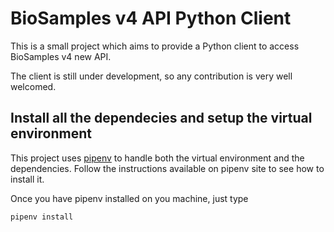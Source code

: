 # BioSamples v4 API Python Client

This is a small project which aims to provide a Python client
to access BioSamples v4 new API.

The client is still under development, so any contribution is very
well welcomed.

## Install all the dependecies and setup the virtual environment
This project uses [pipenv](https://pypi.python.org/pypi/pipenv) to handle
both the virtual environment and the dependencies.
Follow the instructions available on pipenv site to see how to install it.

Once you have pipenv installed on you machine, just type
```bash
pipenv install
```

